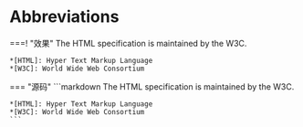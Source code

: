 # Abbreviations

===! "效果"
	The HTML specification is maintained by the W3C.

	*[HTML]: Hyper Text Markup Language
	*[W3C]: World Wide Web Consortium

=== "源码"
	```markdown
	The HTML specification is maintained by the W3C.

	*[HTML]: Hyper Text Markup Language
	*[W3C]: World Wide Web Consortium
	```